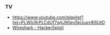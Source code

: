 ### TV

- https://www.youtube.com/playlist?list=PLWIcRrPLCdUf7wjlJ90ey5kUuxv9lSUtD
- [Wireshark - HackerSploit](https://www.youtube.com/playlist?list=PLBf0hzazHTGPgyxeEj_9LBHiqjtNEjsgt)
